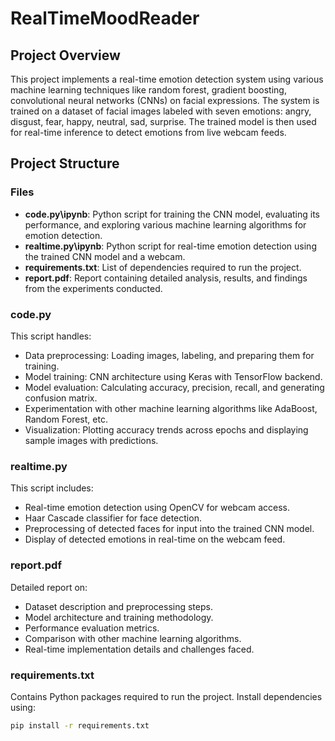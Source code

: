 # RealTimeMoodReader
## Project Overview

This project implements a real-time emotion detection system using various machine learning techniques like random forest, gradient boosting, convolutional neural networks (CNNs) on facial expressions. The system is trained on a dataset of facial images labeled with seven emotions: angry, disgust, fear, happy, neutral, sad, surprise. The trained model is then used for real-time inference to detect emotions from live webcam feeds.

## Project Structure

### Files

- **code.py\ipynb**: Python script for training the CNN model, evaluating its performance, and exploring various machine learning algorithms for emotion detection.
- **realtime.py\ipynb**: Python script for real-time emotion detection using the trained CNN model and a webcam.
- **requirements.txt**: List of dependencies required to run the project.
- **report.pdf**: Report containing detailed analysis, results, and findings from the experiments conducted.

### code.py

This script handles:
- Data preprocessing: Loading images, labeling, and preparing them for training.
- Model training: CNN architecture using Keras with TensorFlow backend.
- Model evaluation: Calculating accuracy, precision, recall, and generating confusion matrix.
- Experimentation with other machine learning algorithms like AdaBoost, Random Forest, etc.
- Visualization: Plotting accuracy trends across epochs and displaying sample images with predictions.

### realtime.py

This script includes:
- Real-time emotion detection using OpenCV for webcam access.
- Haar Cascade classifier for face detection.
- Preprocessing of detected faces for input into the trained CNN model.
- Display of detected emotions in real-time on the webcam feed.

### report.pdf

Detailed report on:

- Dataset description and preprocessing steps.
- Model architecture and training methodology.
- Performance evaluation metrics.
- Comparison with other machine learning algorithms.
- Real-time implementation details and challenges faced.
  
### requirements.txt

Contains Python packages required to run the project. Install dependencies using:

```bash
pip install -r requirements.txt
